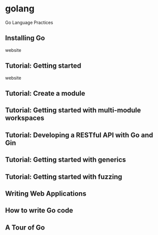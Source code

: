 # golang
Go Language Practices

## Installing Go
website
## Tutorial: Getting started
website
## Tutorial: Create a module
## Tutorial: Getting started with multi-module workspaces
## Tutorial: Developing a RESTful API with Go and Gin
## Tutorial: Getting started with generics
## Tutorial: Getting started with fuzzing
## Writing Web Applications
## How to write Go code
## A Tour of Go
